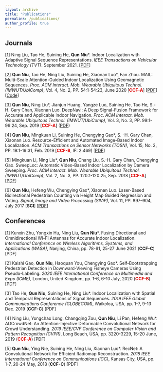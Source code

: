 ```yaml
---
layout: archive
title: "Publications"
permalink: /publications/
author_profile: true
---
```



## Journals

[1] Ning Liu, Tao He, Suining He, **Qun Niu**\*. Indoor Localization with Adaptive Signal Sequence Representations. *IEEE Transactions on Vehicular Technology (TVT)*. September 2021. [[PDF](https://ieeexplore.ieee.org/document/9541001)]

[2] **Qun Niu**, Tao He, Ning Liu, Suining He, Xiaonan Luo\*, Fan Zhou. MAIL: Multi-Scale Attention-Guided Indoor Localization Using Geomagnetic Sequences.  *Proc. ACM Interact. Mob. Wearable Ubiquitous Technol. (IMWUT/UbiComp)*, Vol. 4, No. 2, PP. 54:1-54:23, June 2020 [**<font color="#dd0000">CCF-A</font>**] [[PDF](https://dl.acm.org/doi/abs/10.1145/3397335)] [[Code](https://github.com/onewalnut/MAIL)]

[3] **Qun Niu**, Ning Liu\*, Jianjun Huang, Yangze Luo, Suining He, Tao He, S.-H. Gary Chan, Xiaonan Luo. DeepNavi: A Deep Signal-Fusion Framework for Accurate and Applicable Indoor Navigation.  *Proc. ACM Interact. Mob. Wearable Ubiquitous Technol. (IMWUT/UbiComp)*, Vol. 3, No. 3, PP. 99:1-99:24, Sep. 2019 [**<font color="#dd0000">CCF-A</font>**] ([PDF](https://dl.acm.org/doi/abs/10.1145/3351257))

[4] **Qun Niu**, Mingkuan Li, Suining He, Chengying Gao\*, S. -H. Gary Chan, Xiaonan Luo. Resource-Efficient and Automated Image-Based Indoor Localization.  *ACM Transactions on Sensor Networks (TOSN)*, Vol. 15, No. 2, PP. 19:1-19:31, Feb. 2019 [**<font color="#dd0000">CCF-B</font>**, IF: 2.469] [[PDF](https://dl.acm.org/doi/10.1145/3284555)]

[5] Mingkuan Li, Ning Liu\*, **Qun Niu**, Chang Liu, S.-H. Gary Chan, Chengying Gao. SweepLoc: Automatic Video-Based Indoor Localization by Camera Sweeping.  *Proc. ACM Interact. Mob. Wearable Ubiquitous Technol. (IMWUT/UbiComp)*, Vol. 2, No. 3, PP. 120:1-120:25, Sep. 2018 [**<font color="#dd0000">CCF-A</font>**] [[PDF](https://dl.acm.org/doi/10.1145/3264930)]

[6] **Qun Niu**, Hefeng Wu, Chengying Gao\*, Xiaonan Luo. Laser-Based Bidirectional Pedestrian Counting via Height Map Guided Regression and Voting.  *Signal, Image and Video Processing (SIViP)*, Vol. 11, PP. 897–904, July 2017 [**SCI**] [[PDF](https://link.springer.com/article/10.1007/s11760-016-1037-8)]



## Conferences

[1] Kunxin Zhu, Yongxin Hu, Ning Liu, **Qun Niu**\*. Fusing Directional and Omnidirectional Wi-Fi Antennas for Accurate Indoor Localization.
*International Conference on Wireless Algorithms, Systems, and Applications (WASA)*, Nanjing, China, pp. 78-91, 25-27 June 2021 (**CCF-C**) [PDF]

[2] Kaishi Gao, **Qun Niu**, Haoquan You, Chengying Gao\*. Self-Bootstrapping Pedestrian Detection in Downward-Viewing Fisheye Cameras Using Pseudo-Labeling.  *2020 IEEE International Conference on Multimedia and Expo (ICME)*, London, United Kingdom, pp. 1-6, 6-10 July, 2020  (**<font color="#dd0000">CCF-B</font>**) [PDF]

[3] Tao He, **Qun Niu**, Suining He, Ning Liu\*. Indoor Localization with Spatial and Temporal Representations of Signal Sequences.  *2019 IEEE Global Communications Conference (GLOBECOM)*, Waikoloa, USA, pp. 1-7, 9-13 Dec. 2019 (**CCF-C**) [PDF]

[4] Ning Liu, Yongchao Long, Changqing Zou, **Qun Niu**, Li Pan, Hefeng Wu\*. ADCrowdNet: An Attention-Injective Deformable Convolutional Network for Crowd Understanding.  *2019 IEEE/CVF Conference on Computer Vision and Pattern Recognition (CVPR)*, Long Beach, USA, pp. 3220-3229, 15-20 June, 2019 (**<font color="#dd0000">CCF-A</font>**) [PDF]

[5] **Qun Niu**, Ying Nie, Suining He, Ning Liu, Xiaonan Luo\*. RecNet: A Convolutional Network for Efficient Radiomap Reconstruction.  *2018 IEEE International Conference on Communications (ICC)*, Kansas City, USA, pp. 1-7, 20-24 May, 2018 (**CCF-C**) [PDF]
